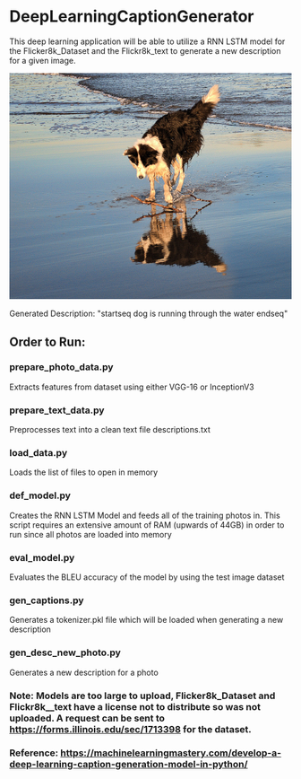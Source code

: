 # DeepLearningCaptionGenerator
This deep learning application will be able to utilize a RNN LSTM model for the Flicker8k_Dataset and the Flickr8k_text to generate a new description for a given image. 

![alt text](example.jpg "example")

Generated Description: "startseq dog is running through the water endseq"

## Order to Run:

### prepare_photo_data.py
Extracts features from dataset using either VGG-16 or InceptionV3

### prepare_text_data.py
Preprocesses text into a clean text file descriptions.txt

### load_data.py
Loads the list of files to open in memory

### def_model.py
Creates the RNN LSTM Model and feeds all of the training photos in. This script requires an extensive amount of RAM (upwards of 44GB) in order to run since all photos are loaded into memory

### eval_model.py
Evaluates the BLEU accuracy of the model by using the test image dataset

### gen_captions.py
Generates a tokenizer.pkl file which will be loaded when generating a new description

### gen_desc_new_photo.py
Generates a new description for a photo

### Note: Models are too large to upload, Flicker8k_Dataset and Flickr8k__text have a license not to distribute so was not uploaded. A request can be sent to https://forms.illinois.edu/sec/1713398 for the dataset.

### Reference: https://machinelearningmastery.com/develop-a-deep-learning-caption-generation-model-in-python/